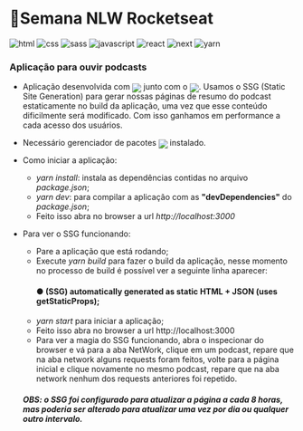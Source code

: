 # 🚀Semana NLW Rocketseat

![html](https://img.shields.io/badge/HTML5-E34F26?style=for-the-badge&logo=html5&logoColor=white)
![css](https://img.shields.io/badge/CSS3-1572B6?style=for-the-badge&logo=css3&logoColor=white)
![sass](https://img.shields.io/badge/Sass-CC6699?style=for-the-badge&logo=sass&logoColor=white)
![javascript](https://img.shields.io/badge/JavaScript-F7DF1E?style=for-the-badge&logo=javascript&logoColor=black)
![react](https://img.shields.io/badge/React_js-20232A?style=for-the-badge&logo=react&logoColor=61DAFB)
![next](https://img.shields.io/badge/next.js-000000?style=for-the-badge&logo=next.js&logoColor=white)
![yarn](https://img.shields.io/badge/Yarn-2C8EBB?style=for-the-badge&logo=yarn&logoColor=white)

### Aplicação para ouvir podcasts

- Aplicação desenvolvida com
  <img style="margin: -5px 0;" src="https://img.shields.io/badge/React_js-20232A?logo=react&logoColor=61DAFB" /> junto com o <img style="margin: -5px 0;" src="https://img.shields.io/badge/next.js-000000?logo=next.js&logoColor=white" />. Usamos o SSG (Static Site Generation) para gerar nossas páginas de resumo do podcast estaticamente no build da aplicação, uma vez que esse conteúdo dificilmente será modificado. Com isso ganhamos em performance a cada acesso dos usuários.

- Necessário gerenciador de pacotes <img style="margin: -5px 0;" src="https://img.shields.io/badge/Yarn-2C8EBB?logo=yarn&logoColor=white" /> instalado.

- Como iniciar a aplicação:
  - _yarn install_: instala as dependências contidas no arquivo _package.json_;
  - _yarn dev_: para compilar a aplicação com as **"devDependencies"** do _package.json_;
  - Feito isso abra no browser a url _http://localhost:3000_
- Para ver o SSG funcionando:

  - Pare a aplicação que está rodando;
  - Execute _yarn build_ para fazer o build da aplicação, nesse momento no processo de build é possível ver a seguinte linha aparecer:
    #### ● (SSG) automatically generated as static HTML + JSON (uses getStaticProps);
  - _yarn start_ para iniciar a aplicação;
  - Feito isso abra no browser a url http://localhost:3000
  - Para ver a magia do SSG funcionando, abra o inspecionar do browser e vá para a aba NetWork, clique em um podcast, repare que na aba network alguns requests foram feitos, volte para a página inicial e clique novamente no mesmo podcast, repare que na aba network nenhum dos requests anteriores foi repetido.

  ##### _OBS: o SSG foi configurado para atualizar a página a cada 8 horas, mas poderia ser alterado para atualizar uma vez por dia ou qualquer outro intervalo._
